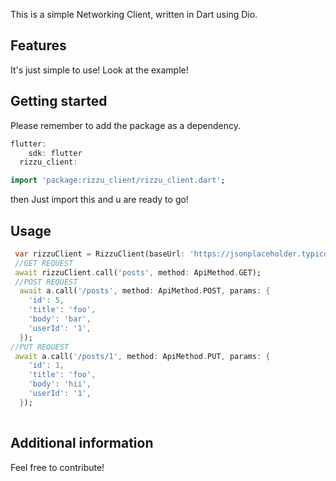 <!-- 
This README describes the package. If you publish this package to pub.dev,
this README's contents appear on the landing page for your package.

For information about how to write a good package README, see the guide for
[writing package pages](https://dart.dev/guides/libraries/writing-package-pages). 

For general information about developing packages, see the Dart guide for
[creating packages](https://dart.dev/guides/libraries/create-library-packages)
and the Flutter guide for
[developing packages and plugins](https://flutter.dev/developing-packages). 
-->

This is a simple Networking Client, written in Dart using Dio.

## Features

It's just simple to use! Look at the example!

## Getting started

Please remember to add the package as a dependency.
```dart
flutter:
    sdk: flutter
  rizzu_client: 
```  


```dart
import 'package:rizzu_client/rizzu_client.dart';
```
then Just import this and u are ready to go!

## Usage

```dart
 var rizzuClient = RizzuClient(baseUrl: 'https://jsonplaceholder.typicode.com/');
 //GET REQUEST
 await rizzuClient.call('posts', method: ApiMethod.GET);
 //POST REQUEST
  await a.call('/posts', method: ApiMethod.POST, params: {
    'id': 5,
    'title': 'foo',
    'body': 'bar',
    'userId': '1',
  });
//PUT REQUEST 
 await a.call('/posts/1', method: ApiMethod.PUT, params: {
    'id': 1,
    'title': 'foo',
    'body': 'hii',
    'userId': '1',
  });
 
```

## Additional information

Feel free to contribute!
